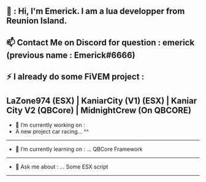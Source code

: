 👋 : Hi, I'm Emerick. I am a lua developper from Reunion Island.
-------------------------------------------------------------------------------------------------------------------------------------------------------------------------

📫 Contact Me on Discord for question : emerick (previous name : Emerick#6666) 
-------------------------------------------------------------------------------------------------------------------------------------------------------------------------

⚡ I already do some FiVEM project :
-------------------------------------------------------------------------------------------------------------------------------------------------------------------------

LaZone974 (ESX) | KaniarCity (V1) (ESX) | Kaniar City V2 (QBCore) | MidnightCrew (On QBCORE)
-------------------------------------------------------------------------------------------------------------------------------------------------------------------------

- 🔭 I’m currently working on :
- A new project car racing... ^^
-------------------------------------------------------------------------------------------------------------------------------------------------------------------------

- 🌱 I’m currently learning on : ...
QBCore Framework
-------------------------------------------------------------------------------------------------------------------------------------------------------------------------

- 💬 Ask me about : ...
Some ESX script
-------------------------------------------------------------------------------------------------------------------------------------------------------------------------

